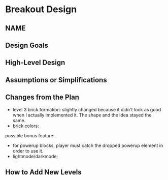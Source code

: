 # Breakout Design
## NAME


## Design Goals


## High-Level Design


## Assumptions or Simplifications


## Changes from the Plan
* level 3 brick formation: slightly changed because it didn't look as good when I actually implemented it. The shape and the idea stayed the same.
* brick colors: 


possible bonus feature: 
* for powerup blocks, player must catch the dropped powerup element in order to use it.
* lightmode/darkmode;

## How to Add New Levels

